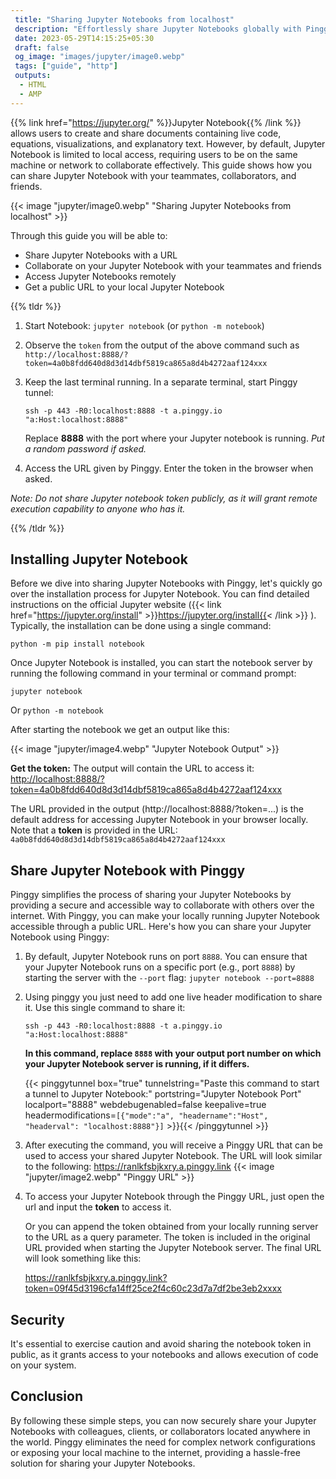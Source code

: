 ```yaml
---
 title: "Sharing Jupyter Notebooks from localhost" 
 description: "Effortlessly share Jupyter Notebooks globally with Pinggy. Securely collaborate and obtain a public URL for your locally running Jupyter Notebook."
 date: 2023-05-29T14:15:25+05:30 
 draft: false 
 og_image: "images/jupyter/image0.webp"
 tags: ["guide", "http"]
 outputs:
  - HTML
  - AMP
---
```


{{% link href="https://jupyter.org/" %}}Jupyter Notebook{{% /link %}} allows users to create and share documents containing live code, equations, visualizations, and explanatory text. However, by default, Jupyter Notebook is limited to local access, requiring users to be on the same machine or network to collaborate effectively. This guide shows how you can share Jupyter Notebook with your teammates, collaborators, and friends.

{{< image "jupyter/image0.webp" "Sharing Jupyter Notebooks from localhost" >}}

Through this guide you will be able to:

- Share Jupyter Notebooks with a URL
- Collaborate on your Jupyter Notebook with your teammates and friends
- Access Jupyter Notebooks remotely
- Get a public URL to your local Jupyter Notebook

{{% tldr %}}

1. Start Notebook: `jupyter notebook` (or `python -m notebook`)
2. Observe the `token` from the output of the above command such as `http://localhost:8888/?token=4a0b8fdd640d8d3d14dbf5819ca865a8d4b4272aaf124xxx`
3. Keep the last terminal running. In a separate terminal, start Pinggy tunnel:

   ```
   ssh -p 443 -R0:localhost:8888 -t a.pinggy.io "a:Host:localhost:8888"
   ```

   Replace **8888** with the port where your Jupyter notebook is running. _Put a random password if asked._

4. Access the URL given by Pinggy. Enter the token in the browser when asked.

_Note: Do not share Jupyter notebook token publicly, as it will grant remote execution capability to anyone who has it._

{{% /tldr %}}

## Installing Jupyter Notebook

Before we dive into sharing Jupyter Notebooks with Pinggy, let's quickly go over the installation process for Jupyter Notebook. You can find detailed instructions on the official Jupyter website ({{< link href="https://jupyter.org/install" >}}https://jupyter.org/install{{< /link >}} ). Typically, the installation can be done using a single command:

```
python -m pip install notebook
```

Once Jupyter Notebook is installed, you can start the notebook server by running the following command in your terminal or command prompt:

```
jupyter notebook
```

Or `python -m notebook`

After starting the notebook we get an output like this:

{{< image "jupyter/image4.webp" "Jupyter Notebook Output" >}}

**Get the token:** The output will contain the URL to access it:
[http://localhost:8888/?token=4a0b8fdd640d8d3d14dbf5819ca865a8d4b4272aaf124xxx](#)

The URL provided in the output (http://localhost:8888/?token=...) is the default address for accessing Jupyter Notebook in your browser locally. Note that a **token** is provided in the URL: `4a0b8fdd640d8d3d14dbf5819ca865a8d4b4272aaf124xxx`

## Share Jupyter Notebook with Pinggy

Pinggy simplifies the process of sharing your Jupyter Notebooks by providing a secure and accessible way to collaborate with others over the internet. With Pinggy, you can make your locally running Jupyter Notebook accessible through a public URL. Here's how you can share your Jupyter Notebook using Pinggy:

1.  By default, Jupyter Notebook runs on port `8888`. You can ensure that your Jupyter Notebook runs on a specific port (e.g., port `8888`) by starting the server with the `--port` flag: `jupyter notebook --port=8888`

2.  Using pinggy you just need to add one live header modification to share it. Use this single command to share it:

    ```
    ssh -p 443 -R0:localhost:8888 -t a.pinggy.io "a:Host:localhost:8888"
    ```

    **In this command, replace `8888` with your output port number on which your Jupyter Notebook server is running, if it differs.**

    {{< pinggytunnel box="true" tunnelstring="Paste this command to start a tunnel to Jupyter Notebook:" portstring="Jupyter Notebook Port" localport="8888" webdebugenabled=false keepalive=true headermodifications=`[{"mode":"a", "headername":"Host", "headerval": "localhost:8888"}]` >}}{{< /pinggytunnel >}}

3.  After executing the command, you will receive a Pinggy URL that can be used to access your shared Jupyter Notebook. The URL will look similar to the following: https://ranlkfsbjkxry.a.pinggy.link
    {{< image "jupyter/image2.webp" "Pinggy URL" >}}

4.  To access your Jupyter Notebook through the Pinggy URL, just open the url and input the **token** to access it.

    Or you can append the token obtained from your locally running server to the URL as a query parameter. The token is included in the original URL provided when starting the Jupyter Notebook server. The final URL will look something like this:

    https://ranlkfsbjkxry.a.pinggy.link?token=09f45d3196cfa14ff25ce2f4c60c23d7a7df2be3eb2xxxx

## Security

It's essential to exercise caution and avoid sharing the notebook token in public, as it grants access to your notebooks and allows execution of code on your system.

## Conclusion

By following these simple steps, you can now securely share your Jupyter Notebooks with colleagues, clients, or collaborators located anywhere in the world. Pinggy eliminates the need for complex network configurations or exposing your local machine to the internet, providing a hassle-free solution for sharing your Jupyter Notebooks.
